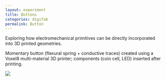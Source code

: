 ```yaml
---
layout: experiment 
title: Buttons
categories: digifab
permalink: Button
---
```


Exploring how electromechanical primitives can be directly incorporated into 3D printed geometries.

Momentary button (flexural spring + conductive traces) created using a Voxel8 multi-material 3D printer; components (coin cell, LED) inserted after printing. 


<div class="ui centered stackable grid">
  <div class="eight wide column"> <img class = "ui image" src="{{site.url}}/media/button.gif" ></div>
</div>







